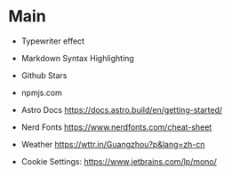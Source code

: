# Main

- Typewriter effect
- Markdown Syntax Highlighting

- Github Stars
- npmjs.com
- Astro Docs https://docs.astro.build/en/getting-started/
- Nerd Fonts https://www.nerdfonts.com/cheat-sheet
- Weather https://wttr.in/Guangzhou?p&lang=zh-cn

- Cookie Settings: https://www.jetbrains.com/lp/mono/